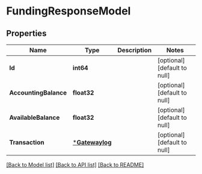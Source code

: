 # FundingResponseModel

## Properties
Name | Type | Description | Notes
------------ | ------------- | ------------- | -------------
**Id** | **int64** |  | [optional] [default to null]
**AccountingBalance** | **float32** |  | [optional] [default to null]
**AvailableBalance** | **float32** |  | [optional] [default to null]
**Transaction** | [***Gatewaylog**](Gatewaylog.md) |  | [optional] [default to null]

[[Back to Model list]](../README.md#documentation-for-models) [[Back to API list]](../README.md#documentation-for-api-endpoints) [[Back to README]](../README.md)


